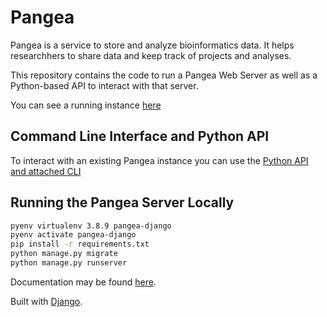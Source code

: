 # Pangea

Pangea is a service to store and analyze bioinformatics data. It helps researchhers to share data and keep track of projects and analyses.

This repository contains the code to run a Pangea Web Server as well as a Python-based API to interact with that server.

You can see a running instance [here](https://pangeabio.io/)

## Command Line Interface and Python API

To interact with an existing Pangea instance you can use the [Python API and attached CLI](https://github.com/LongTailBio/pangea-django/tree/master/api-client)


## Running the Pangea Server Locally

```sh
pyenv virtualenv 3.8.9 pangea-django
pyenv activate pangea-django
pip install -r requirements.txt
python manage.py migrate
python manage.py runserver
```

Documentation may be found [here](https://longtailbio.github.io/pangea-django/).

Built with [Django](https://github.com/django/django).
